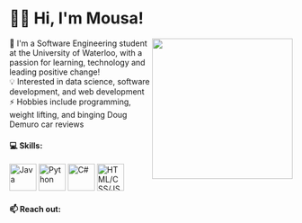 # 🙋‍♂️ Hi, I'm Mousa!

<img align="right" src="https://media2.giphy.com/media/xVRRDVP6lqtNQJrzN7/giphy.gif" height="250"> 🏫 I'm a Software Engineering student at the University of Waterloo, with a passion for learning, technology and leading positive change! 
<br />
💡 Interested in data science, software development, and web development
<br />
⚡ Hobbies include programming, weight lifting, and binging Doug Demuro car reviews

#### 💻 Skills:
<div align="left">
  <img title="Java" alt="Java" src="https://img.icons8.com/all/500/java-coffee-cup-logo.png" width="48">
  <img title="Python" alt="Python" src="https://upload.wikimedia.org/wikipedia/commons/thumb/d/d3/Python_icon_%28black_and_white%29.svg/1200px-Python_icon_%28black_and_white%29.svg.png" width="48">
  <img title="C#" alt="C#" src="https://img.icons8.com/all/500/c-sharp-logo.png" width="48">
  <img title="HTML/CSS/JS" alt="HTML/CSS/JS" src="https://i.pinimg.com/originals/42/3b/97/423b97b41c8b420d28e84f9b07a530ec.png" width="48">
</div>

#### 📫 Reach out:



